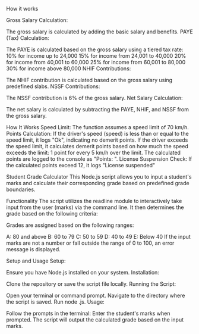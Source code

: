 How it works

Gross Salary Calculation:

The gross salary is calculated by adding the basic salary and benefits.
PAYE (Tax) Calculation:

The PAYE is calculated based on the gross salary using a tiered tax rate:
10% for income up to 24,000
15% for income from 24,001 to 40,000
20% for income from 40,001 to 60,000
25% for income from 60,001 to 80,000
30% for income above 80,000
NHIF Contributions:

The NHIF contribution is calculated based on the gross salary using predefined slabs.
NSSF Contributions:

The NSSF contribution is 6% of the gross salary.
Net Salary Calculation:

The net salary is calculated by subtracting the PAYE, NHIF, and NSSF from the gross salary.


How It Works
Speed Limit: The function assumes a speed limit of 70 km/h.
Points Calculation:
If the driver's speed (speed) is less than or equal to the speed limit, it logs "Ok", indicating no demerit points.
If the driver exceeds the speed limit, it calculates demerit points based on how much the speed exceeds the limit:
1 point for every 5 km/h over the limit.
The calculated points are logged to the console as "Points: <Points>".
License Suspension Check:
If the calculated points exceed 12, it logs "License suspended"



Student Grade Calculator
This Node.js script allows you to input a student's marks and calculate their corresponding grade based on predefined grade boundaries.

Functionality
The script utilizes the readline module to interactively take input from the user (marks) via the command line. It then determines the grade based on the following criteria:

Grades are assigned based on the following ranges:

A: 80 and above
B: 60 to 79
C: 50 to 59
D: 40 to 49
E: Below 40
If the input marks are not a number or fall outside the range of 0 to 100, an error message is displayed.

Setup and Usage
Setup:

Ensure you have Node.js installed on your system.
Installation:

Clone the repository or save the script file locally.
Running the Script:

Open your terminal or command prompt.
Navigate to the directory where the script is saved.
Run node <scriptFileName>.js.
Usage:

Follow the prompts in the terminal:
Enter the student's marks when prompted.
The script will output the calculated grade based on the input marks.
